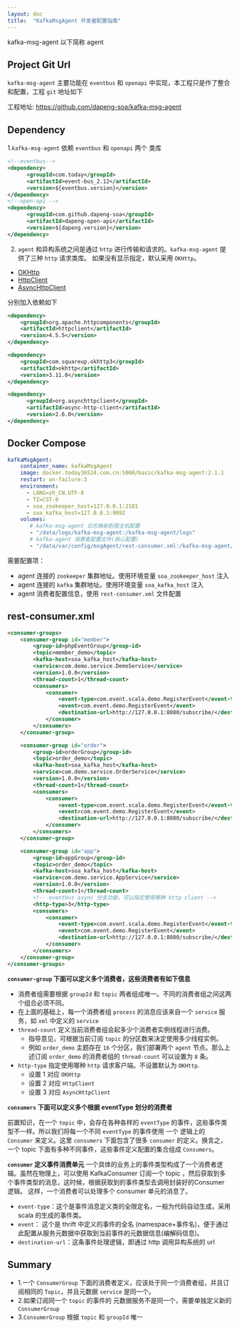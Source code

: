 ```yaml
---
layout: doc
title:  "KafkaMsgAgent 开发者配置指南"
---
```


kafka-msg-agent  以下简称 agent

## Project Git Url

`kafka-msg-agent` 主要功能在 `eventbus` 和 `openapi` 中实现，本工程只是作了整合和配置，工程 `git` 地址如下

工程地址: https://github.com/dapeng-soa/kafka-msg-agent


## Dependency

1.`kafka-msg-agent` 依赖 `eventbus` 和 `openapi` 两个 类库

```xml
<!--eventbus-->
<dependency>
      <groupId>com.today</groupId>
      <artifactId>event-bus_2.12</artifactId>
      <version>${eventbus.version}</version>
</dependency>
<!--open-api -->
<dependency>
      <groupId>com.github.dapeng-soa</groupId>
      <artifactId>dapeng-open-api</artifactId>
      <version>${dapeng.version}</version>
</dependency>
```
2. `agent` 和异构系统之间是通过 `http` 进行传输和请求的。`kafka-msg-agent` 提供了三种 `http` 请求类库。
如果没有显示指定，默认采用 `OKHttp`。

- [OKHttp](http://square.github.io/okhttp/)
- [HttpClient](http://hc.apache.org/httpclient-3.x/)
- [AsyncHttpClient](https://github.com/AsyncHttpClient/async-http-client)

分别加入依赖如下
```xml
<dependency>
    <groupId>org.apache.httpcomponents</groupId>
    <artifactId>httpclient</artifactId>
    <version>4.5.5</version>
</dependency>

<dependency>
    <groupId>com.squareup.okhttp3</groupId>
    <artifactId>okhttp</artifactId>
    <version>3.11.0</version>
</dependency>

<dependency>
      <groupId>org.asynchttpclient</groupId>
      <artifactId>async-http-client</artifactId>
      <version>2.6.0</version>
</dependency>
```

## Docker Compose

```yml
kafkaMsgAgent:
    container_name: kafkaMsgAgent
    image: docker.today36524.com.cn:5000/basic/kafka-msg-agent:2.1.1
    restart: on-failure:3
    environment:
      - LANG=zh_CN.UTF-8
      - TZ=CST-8
      - soa_zookeeper_host=127.0.0.1:2181
      - soa_kafka_host=127.0.0.1:9092
    volumes:
       # kafka-msg-agent 日志映射到宿主机配置
       - "/data/logs/kafka-msg-agent:/kafka-msg-agent/logs"
       # kafka-agent 消费者配置文件(核心配置)
       - "/data/var/config/msgAgent/rest-consumer.xml:/kafka-msg-agent/conf/rest-consumer.xml"
```
需要配置项：

- agent 连接的 `zookeeper` 集群地址。使用环境变量 `soa_zookeeper_host` 注入
- agent 连接的 `kafka` 集群地址。使用环境变量 `soa_kafka_host` 注入
- agent 消费者配置信息，使用 `rest-consumer.xml` 文件配置


## rest-consumer.xml

```xml
<consumer-groups>
    <consumer-group id="member">
        <group-id>phpEventGroup</group-id>
        <topic>member_demo</topic>
        <kafka-host>soa_kafka_host</kafka-host>
        <service>com.demo.service.DemoService</service>
        <version>1.0.0</version>
        <thread-count>1</thread-count>
        <consumers>
            <consumer>
                <event-type>com.event.scala.demo.RegisterEvent</event-type>
                <event>com.event.demo.RegisterEvent</event>
                <destination-url>http://127.0.0.1:8080/subscribe/</destination-url>
            </consumer>
        </consumers>
    </consumer-group>

    <consumer-group id="order">
        <group-id>orderGroup</group-id>
        <topic>order_demo</topic>
        <kafka-host>soa_kafka_host</kafka-host>
        <service>com.demo.service.OrderService</service>
        <version>1.0.0</version>
        <thread-count>1</thread-count>
        <consumers>
            <consumer>
                <event-type>com.event.scala.demo.RegisterEvent</event-type>
                <event>com.event.demo.RegisterEvent</event>
                <destination-url>http://127.0.0.1:8080/subscribe/</destination-url>
            </consumer>
        </consumers>
    </consumer-group>

    <consumer-group id="app">
        <group-id>appGroup</group-id>
        <topic>order_demo</topic>
        <kafka-host>soa_kafka_host</kafka-host>
        <service>com.demo.service.AppService</service>
        <version>1.0.0</version>
        <thread-count>1</thread-count>
        <!-- eventbus async 分支功能，可以指定使用哪种 http client -->
        <http-type>3</http-type>
        <consumers>
            <consumer>
                <event-type>com.event.scala.demo.RegisterEvent</event-type>
                <event>com.event.demo.RegisterEvent</event>
                <destination-url>http://127.0.0.1:8080/subscribe/</destination-url>
            </consumer>
        </consumers>
    </consumer-group>
</consumer-groups>
```

**`consumer-group` 下面可以定义多个消费者，这些消费者有如下信息**

- 消费者组需要根据 `groupId` 和 `topic` 两者组成唯一。不同的消费者组之间这两个组合必须不同。
- 在上面的基础上，每一个消费者组 `process` 的消息应该来自一个 `service` 服务，如 `xml` 中定义的 `service`
- `thread-count` 定义当前消费者组会起多少个消费者实例线程进行消费。
    - 指导意见，可根据当前订阅 `topic` 的分区数来决定使用多少线程实例。
    - 例如 `order_demo` 主题存在 `16` 个分区，我们部署两个 `agent` 节点。那么上述订阅 `order_demo` 的消费者组的 `thread-count` 可以设置为 `8` 条。
- `http-type` 指定使用哪种 `http` 请求客户端。不设置默认为 `OKHttp`.
    - 设置 1 对应 `OKHttp`
    - 设置 2 对应 `HttpClient`
    - 设置 3 对应 `AsyncHttpClient`


**`consumers` 下面可以定义多个根据 eventType 划分的消费者**

前置知识，在一个 `topic` 中，会存在各种各样的 `eventType` 的事件，这些事件类型不一样。所以我们将每一个不同 `eventType` 的事件使用 一个 逻辑上的 `Consumer` 来定义。这里 `consumers` 下面包含了很多 `consumer` 的定义。换言之，一个 topic 下面有多种不同事件，这些事件定义配置的集合组成 `Consumers`。

**`consumer` 定义事件消费单元**
一个具体的业务上的事件类型构成了一个消费者逻辑。虽然在物理上，可以使用 KafkaConsumer 订阅一个 topic ，然后获取到多个事件类型的消息，这时候，根据获取到的事件类型去调用封装好的Consumer 逻辑。
这样，一个消费者可以处理多个 consumer 单元的消息了。

- `event-type`：这个是事件消息定义类的全限定名，一般为代码自动生成，采用 scala 的生成的事件类。
 - `event`： 这个是 thrift 中定义的事件的全名 (namespace+事件名)，便于通过此配置从服务元数据中获取到当前事件的元数据信息(编解码信息)。
- `destination-url`：这条事件处理逻辑，即通过 http 调用异构系统的 url

## Summary

- 1.一个 `ConsumerGroup` 下面的消费者定义，应该处于同一个消费者组，并且订阅相同的 `Topic`，并且元数据 `service` 是同一个。
- 2.如果订阅同一个 `topic` 的事件的 元数据服务不是同一个，需要单独定义新的 `ConsumerGroup`
- 3.`ConsumerGroup` 根据 `topic` 和 `groupId` 唯一













